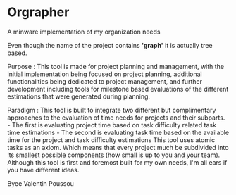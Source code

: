 # Orgrapher
A minware implementation of my organization needs

Even though the name of the project contains **'graph'** it is actually tree based.

Purpose : This tool is made for project planning and management, with the initial implementation being
focused on project planning, additional functionalities being  dedicated to project management,
and further development including tools for milestone based evaluations of the different estimations that 
were generated during planning.

Paradigm : This tool is built to integrate two different but complimentary approaches to the evaluation of time needs for projects and their subparts.
    - The first is evaluating project time based on task difficulty related task time estimations
    - The second is evaluating task time based on the available time for the project and task difficulty estimations
This tool uses atomic tasks as an axiom. Which means that every project much be subdivided into its smallest possible components (how small is up to you and your team).
Although this tool is first and foremost built for my own needs, I'm all ears if you have different ideas.

Byee
Valentin Poussou